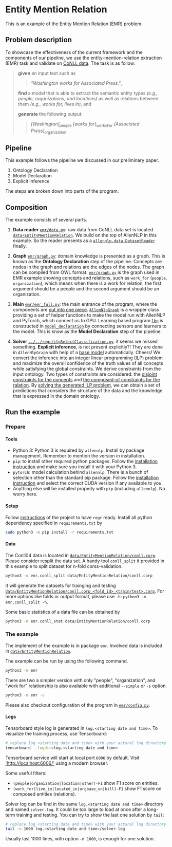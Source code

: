 # Entity Mention Relation

This is an example of the Entity Mention Relation (EMR) problem.

## Problem description

To showcase the effectiveness of the current framework and the components of our pipeline, we use the entity-mention-relation extraction (EMR) task and validate on [CoNLL data](http://cogcomp.org/page/resource_view/43).
The task is as follow:
> **given** an input text such as 
>> *"Washington works for Associated Press."*,
>
> **find** a model that is able to extract the semantic entity types *(e.g., people, organizations, and locations)* as well as relations between them *(e.g., works for, lives in)*, and
>
> **generate** the following output:
>> *[Washington]*<sub>people</sub> *[works for]*<sub>worksFor</sub> *[Associated Press]*<sub>organization</sub>.


[//]: # (description of the problem to be added here)

## Pipeline

This example follows the pipeline we discussed in our preliminary paper.
1. Ontology Declaration
2. Model Declaration
3. Explicit inference

The steps are broken down into parts of the program.

## Composition

The example consists of several parts.

1. **Data reader** [`emr/data.py`](emr/data.py): raw data from CoNLL data set is located [`data/EntityMentionRelation`](data/EntityMentionRelation). We build on the top of AllenNLP in this example. So the reader presents as a [`allennlp.data.DatasetReader`](emr/data.py#L132) finally.

2. **Graph** [`emr/graph.py`](emr/graph.py): domain knowledge is presented as a graph. This is known as the **Ontology Declaration** step of the pipeline.
Concepts are nodes in the graph and relations are the edges of the nodes. The graph can be compiled from OWL format.
[`emr/graph.py`](emr/graph.py) is the graph used in EMR example showing concepts and relations, such as `work_for` (`people`, `organization`), which means when there is a work for relation, the first argument should be a people and the second argument should be an organization. 

3. **Main** [`emr/emr_full.py`](emr/emr_full.py): the main entrance of the program, where the components are [put into one piece](emr/emr_full.py#L80-L93). [`AllenNlpGraph`](emr/emr_full.py#L76) is a wrapper class providing a set of helper functions to make the model run with AllenNLP and PyTorch, which connect us to GPU. Learning based program [`lbp`](emr/emr_full.py#L88) is constructed in [`model_declaration`](emr/emr_full.py#L23-L77) by connecting sensors and learners to the model. This is know as the **Model Declaration** step of the pipeline.

4. **Solver** [`../../regr/ilpSelectClassification.py`](../../regr/solver/ilpSelectClassification.py): it seems we missed something. **Explicit inference**, is not present explicitly?!
They are done in `AllenNlpGraph` with help of a [base model](../../regr/graph/allennlp/model.py#L225) automatically. Cheers!
We convert the inference into an integer linear programming (ILP) problem and maximize the overall confidence of the truth values of all concepts while satisfying the global constraints.
We derive constraints from the input ontology.
Two types of constraints are considered: the [disjoint constraints for the concepts](../../regr/solver/ilpSelectClassification.py#L114-L316) and [the composed-of constraints for the ralation](../../regr/solver/ilpSelectClassification.py#L318-L613).
By [solving the generated ILP problem](../../regr/solver/ilpSelectClassification.py#L663), we can obtain a set of predictions that considers the structure of the data and the knowledge that is expressed in the domain ontology.


## Run the example

### Prepare

#### Tools

* Python 3: Python 3 is required by `allennlp`. Install by package management. Remember to mention the version in installation.
* `pip`: to install other required python packages. Follow the [installation instruction](https://pip.pypa.io/en/stable/installing/) and make sure you install it with your Python 3.
* `pytorch`: model calculation behind `allennlp`. There is a bunch of selection other than the standard pip package.
Follow the [installation instruction](https://pytorch.org/get-started/locally/) and select the correct CUDA version if any available to you.
* Anything else will be installed properly with `pip` (including `allennlp`). No worry here.

#### Setup

Follow [instructions](../../README.md#prerequirements-and-setups) of the project to have `regr` ready.
Install all python dependency specified in `requirements.txt` by
```bash
sudo python3 -m pip install -r requirements.txt
```

#### Data

The Conll04 data is located in [`data/EntityMentionRelation/conll.corp`](data/EntityMentionRelation/conll.corp).
Please consider resplit the data set.
A handy tool `conll_split` it provided in this example to split dataset for n-fold corss-validation.
```bash
python3 -m emr.conll_split data/EntityMentionRelation/conll.corp
```

It will generate the datasets for trainging and testing [`data/EntityMentionRelation/conll.corp_<fold_id>_<train/test>.corp`](data/EntityMentionRelation/).
For more options like folds or output format, please use `-h`: `python3 -m emr.conll_split -h`.


Some basic statistics of a data file can be obtained by
```bash
python3 -m emr.conll_stat data/EntityMentionRelation/conll.corp
```


### The example

The implement of the example is in package `emr`. Involved data is included in [`data/EntityMentionRelation`](data/EntityMentionRelation).

The example can be run by using the following command.
```bash
python3 -m emr
```

There are two a simpler version with only "people", "organization", and "work for" relationship is also avaliable with additional `--simple` or `-s` option.
```bash
python3 -m emr -s
```

Please also checkout configuration of the program in [`emr/config.py`](emr/config.py).


#### Logs

Tensorboard style log is generated in `log.<starting date and time>`. To visualize the training process, use Tensorboard:
```bash
# replace log.<starting date and time> with your actural log directory
tensorboard --logdir=log.<starting date and time>
```


Tensorboard service will start at local port `6006` by default. Visit ['http://localhost:6006/'](http://localhost:6006/) using a modern browser.

Some useful filters:
* `(people|organization|location|other)-F1` show F1 score on entities.
* `(work_for|live_in|located_in|orgbase_on|kill)-F1` show F1 score on composed entities (relations).

Solver log can be find in the same `log.<starting date and time>` directory and named `solver.log`. It could be too large to load at once after a long-term training and testing. You can try to show the last one solution by `tail`:
```bash
# replace log.<starting date and time> with your actural log directory
tail -n 1000 log.<starting date and time>/solver.log
```
Usually last 1000 lines, with option `-n 1000`, is enough for one solution.
